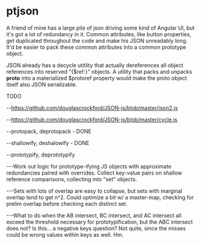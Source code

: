# ptjson

A friend of mine has a large pile of json driving some kind of Angular UI, but it's got a lot of redundancy in it. Common attributes, like button properties, get duplicated throughout the code and make his JSON unreadably long. It'd be easier to pack these common attributes into a common prototype object.

JSON already has a decycle utitlity that actually dereferences all object references into reserved "{$ref:<JSONPath>}" objects. A utility that packs and unpacks __proto__ into a materialized $protoref property would make the proto object itself also JSON serializable.
  
TODO

--https://github.com/douglascrockford/JSON-js/blob/master/json2.js

--https://github.com/douglascrockford/JSON-js/blob/master/cycle.js

--protopack, deprotopack - DONE

--shallowify, deshalowify - DONE

--prototypify, deprototypify

---Work out logic for prototype-ifying JS objects with approximate redundancies paired with overrides. Collect key-value pairs on shallow reference comparisons, collecting into "set" objects.

---Sets with lots of overlap are easy to collapse, but sets with marginal overlap tend to get n^2. Could optimize a bit w/ a master-map, checking for prelim overlap before checking each distinct set.

---What to do when the AB intersect, BC intersect, and AC intersect all exceed the threshold necessary for prototypification, but the ABC intersect does not? Is this... a negative keys question? Not quite, since the misses could be wrong values within keys as well. Hm.

